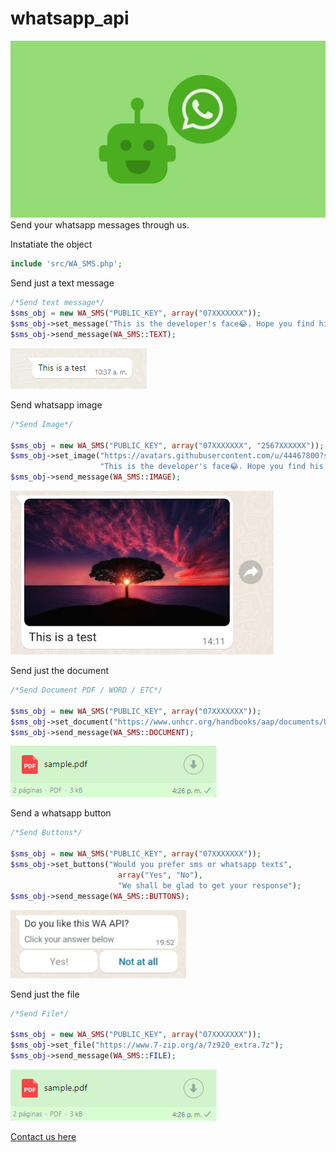 # whatsapp_api
![Whatsapp SMS API](https://github.com/kwa-ug/whatsapp_api/blob/main/img/whatsapp.png?raw=true)
Send your whatsapp messages through us. 

Instatiate the object
```php
include 'src/WA_SMS.php';
```

Send just a text message
```php
/*Send text message*/
$sms_obj = new WA_SMS("PUBLIC_KEY", array("07XXXXXXX"));
$sms_obj->set_message("This is the developer's face😂. Hope you find his file 📁");
$sms_obj->send_message(WA_SMS::TEXT);
```
![Whatsapp Text Message Sample](https://github.com/kwa-ug/whatsapp_api/blob/main/img/text.png?raw=true)

Send whatsapp image
```php
/*Send Image*/

$sms_obj = new WA_SMS("PUBLIC_KEY", array("07XXXXXXX", "2567XXXXXX"));
$sms_obj->set_image("https://avatars.githubusercontent.com/u/44467800?s=48&v=4",
					"This is the developer's face😂. Hope you find his file 📁");
$sms_obj->send_message(WA_SMS::IMAGE);
```
![Whatsapp Image Message Sample](https://github.com/kwa-ug/whatsapp_api/blob/main/img/image.png?raw=true)

Send just the document
```php
/*Send Document PDF / WORD / ETC*/

$sms_obj = new WA_SMS("PUBLIC_KEY", array("07XXXXXXX"));
$sms_obj->set_document("https://www.unhcr.org/handbooks/aap/documents/UNHCR_AAPTool_CT_Engaging%20with%20Communities%20via%20Whatsapp.pdf");
$sms_obj->send_message(WA_SMS::DOCUMENT);
```
![Whatsapp Document Message Sample](https://github.com/kwa-ug/whatsapp_api/blob/main/img/pdf.png?raw=true)

Send a whatsapp button
```php
/*Send Buttons*/

$sms_obj = new WA_SMS("PUBLIC_KEY", array("07XXXXXXX"));
$sms_obj->set_buttons("Would you prefer sms or whatsapp texts",
						array("Yes", "No"), 
						"We shall be glad to get your response");
$sms_obj->send_message(WA_SMS::BUTTONS);
```
![Whatsapp Button Message Sample](https://github.com/kwa-ug/whatsapp_api/blob/main/img/buttons.png?raw=true)

Send just the file
```php
/*Send File*/

$sms_obj = new WA_SMS("PUBLIC_KEY", array("07XXXXXXX"));
$sms_obj->set_file("https://www.7-zip.org/a/7z920_extra.7z");
$sms_obj->send_message(WA_SMS::FILE);
```
![Whatsapp File Message Sample](https://github.com/kwa-ug/whatsapp_api/blob/main/img/pdf.png?raw=true)

<a href="https://kwaug.com">Contact us here</a>